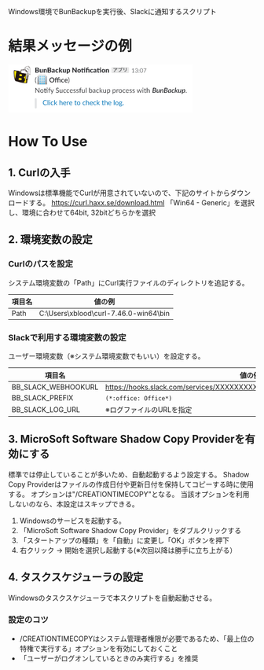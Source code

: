 Windows環境でBunBackupを実行後、Slackに通知するスクリプト

# 結果メッセージの例
![結果メッセージの例](/images/example-slack-result.PNG "結果メッセージの例")

# How To Use
## 1. Curlの入手
Windowsは標準機能でCurlが用意されていないので、下記のサイトからダウンロードする。
https://curl.haxx.se/download.html
「Win64 - Generic」を選択し、環境に合わせて64bit, 32bitどちらかを選択

## 2. 環境変数の設定
### Curlのパスを設定
システム環境変数の「Path」にCurl実行ファイルのディレクトリを追記する。

| 項目名 | 値の例 |
----|---- 
| Path | C:\Users\xblood\curl-7.46.0-win64\bin |

### Slackで利用する環境変数の設定
ユーザー環境変数（※システム環境変数でもいい）を設定する。

| 項目名 | 値の例 |
----|---- 
| BB_SLACK_WEBHOOKURL | https://hooks.slack.com/services/XXXXXXXXX/XXXXXXXXX/xxxxxxxxxxxxxxxxxxxxxxxx |
| BB_SLACK_PREFIX | ```(*:office: Office*)``` |
| BB_SLACK_LOG_URL | ※ログファイルのURLを指定 |

## 3. MicroSoft Software Shadow Copy Providerを有効にする
標準では停止していることが多いため、自動起動するよう設定する。
Shadow Copy Providerはファイルの作成日付や更新日付を保持してコピーする時に使用する。
オプションは"/CREATIONTIMECOPY"となる。
当該オプションを利用しないのなら、本設定はスキップできる。

1. Windowsのサービスを起動する。
1. 「MicroSoft Software Shadow Copy Provider」をダブルクリックする
1. 「スタートアップの種類」を「自動」に変更し「OK」ボタンを押下
1. 右クリック -> 開始を選択し起動する(※次回以降は勝手に立ち上がる）

## 4. タスクスケジューラの設定
Windowsのタスクスケジューラで本スクリプトを自動起動させる。
### 設定のコツ
- /CREATIONTIMECOPYはシステム管理者権限が必要であるため、「最上位の特権で実行する」オプションを有効にしておくこと
- 「ユーザーがログオンしているときのみ実行する」を推奨
